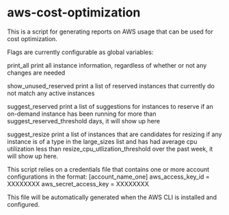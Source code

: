 # aws-cost-optimization

This is a script for generating reports on AWS usage that can be used for cost optimization.

Flags are currently configurable as global variables:

print_all
print all instance information, regardless of whether or not any changes are needed

show_unused_reserved
print a list of reserved instances that currently do not match any active instances

suggest_reserved
print a list of suggestions for instances to reserve
if an on-demand instance has been running for more than suggest_reserved_threshold days, it will show up here

suggest_resize
print a list of instances that are candidates for resizing
if any instance is of a type in the large_sizes list and has had average cpu utilization less than resize_cpu_utlization_threshold over the past week, it will show up here.

This script relies on a credentials file that contains one or more account configurations in the format:
[account_name_one]
aws_access_key_id = XXXXXXXX
aws_secret_access_key = XXXXXXXX

This file will be automatically generated when the AWS CLI is installed and configured.
